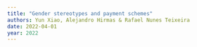 ```yaml
---
title: "Gender stereotypes and payment schemes"
authors: Yun Xiao, Alejandro Hirmas & Rafael Nunes Teixeira
date: 2022-04-01
year: 2022
---
```

